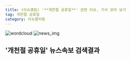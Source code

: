 ```yaml
---
title: (이슈클립) '**개천절 공휴일**' 관련 이슈, 기사 모아 보기
tag: 개천절 공휴일
category: 이슈클리핑
---
```

![wordcloud](https://s3.ap-northeast-2.amazonaws.com/lyrics101-wordcloud/2018-10-03-1538518038.png)
![news_img](https://user-images.githubusercontent.com/42597476/44507050-1206f400-a6e4-11e8-8d98-7ffbfebb353f.png)
## **'**개천절 공휴일**'** 뉴스속보 검색결과

